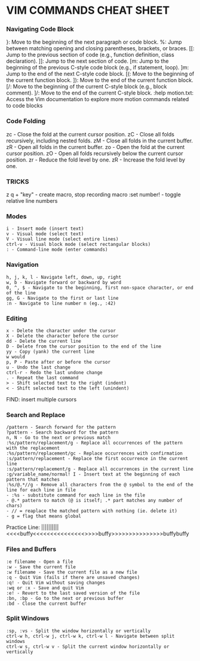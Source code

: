 # VIM COMMANDS CHEAT SHEET

### Navigating Code Block
}: Move to the beginning of the next paragraph or code block.
%: Jump between matching opening and closing parentheses, brackets, or braces.
[[: Jump to the previous section of code (e.g., function definition, class declaration).
]]: Jump to the next section of code.
[m: Jump to the beginning of the previous C-style code block (e.g., if statement, loop).
]m: Jump to the end of the next C-style code block.
[(: Move to the beginning of the current function block.
]): Move to the end of the current function block.
[/: Move to the beginning of the current C-style block (e.g., block comment).
]/: Move to the end of the current C-style block.
:help motion.txt: Access the Vim documentation to explore more motion commands related to code blocks

### Code Folding
zc - Close the fold at the current cursor position.
zC - Close all folds recursively, including nested folds.
zM - Close all folds in the current buffer.
zR - Open all folds in the current buffer.
zo - Open the fold at the current cursor position.
zO - Open all folds recursively below the current cursor position.
zr - Reduce the fold level by one.
zR - Increase the fold level by one.

### TRICKS
z   q + "key" - create macro, stop recording macro
:set number!  - toggle relative line numbers

### Modes

    i - Insert mode (insert text)
    v - Visual mode (select text)
    V - Visual line mode (select entire lines)
    ctrl-v - Visual block mode (select rectangular blocks)
    : - Command-line mode (enter commands)

### Navigation

    h, j, k, l - Navigate left, down, up, right
    w, b - Navigate forward or backward by word
    0, ^, $ - Navigate to the beginning, first non-space character, or end of the line
    gg, G - Navigate to the first or last line
    :n - Navigate to line number n (eg., :42)

### Editing

    x - Delete the character under the cursor
    X - Delete the character before the cursor
    dd - Delete the current line
    D - Delete from the cursor position to the end of the line
    yy - Copy (yank) the current line
    w would 
    p, P - Paste after or before the cursor
    u - Undo the last change
    ctrl-r - Redo the last undone change
    . - Repeat the last command
    > - Shift selected text to the right (indent)
    < - Shift selected text to the left (unindent)
    

FIND: insert multiple cursors

### Search and Replace
    /pattern - Search forward for the pattern
    ?pattern - Search backward for the pattern
    n, N - Go to the next or previous match
    :%s/pattern/replacement/g - Replace all occurrences of the pattern with the replacement
    :%s/pattern/replacement/gc - Replace occurrences with confirmation
    :s/pattern/replacement - Replace the first occurrence in the current line
    :s/pattern/replacement/g - Replace all occurrences in the current line
    :g/variable_name/normal! I - Insert text at the beginning of each pattern that matches
    :%s/@.*//g - Remove all characters from the @ symbol to the end of the line for each line in file
	- :%s - substitute command for each line in the file
	- @.* pattern to match (@ is itself; .* part matches any number of chars)
	- // = reaplace the matched pattern with nothing (ie. delete it)
	- g = flag that means global
Practice Line: 
|||||||||| <<<<buffy<<<<<<<<<<<<<<<>>>>buffy>>>>>>>>>>>>>>>buffybuffy 

### Files and Buffers

    :e filename - Open a file
    :w - Save the current file
    :w filename - Save the current file as a new file
    :q - Quit Vim (fails if there are unsaved changes)
    :q! - Quit Vim without saving changes
    :wq or :x - Save and quit Vim
    :e! - Revert to the last saved version of the file
    :bn, :bp - Go to the next or previous buffer
    :bd - Close the current buffer

### Split Windows

    :sp, :vs - Split the window horizontally or vertically
    ctrl-w h, ctrl-w j, ctrl-w k, ctrl-w l - Navigate between split windows
    ctrl-w s, ctrl-w v - Split the current window horizontally or vertically
